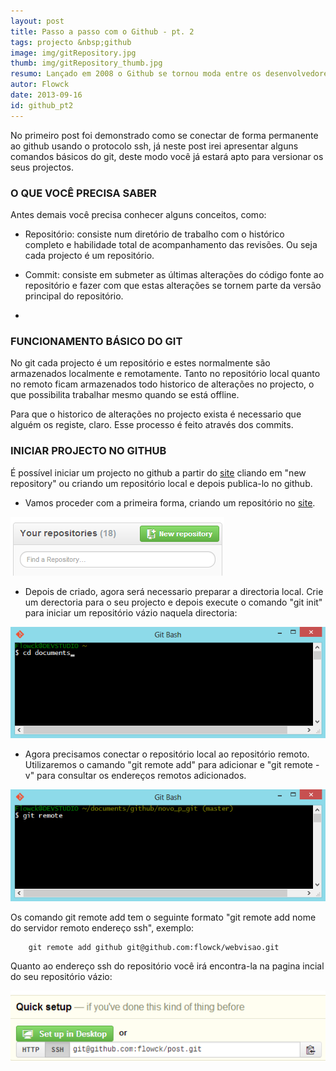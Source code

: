 ```yaml
---
layout: post
title: Passo a passo com o Github - pt. 2
tags: projecto &nbsp;github
image: img/gitRepository.jpg
thumb: img/gitRepository_thumb.jpg
resumo: Lançado em 2008 o Github se tornou moda entre os desenvolvedores de todo o mundo, isto porque ele agrega uma componente mais social com o sistema sistema de controle de versões[...]
autor: Flowck
date: 2013-09-16
id: github_pt2
---
```


No primeiro post foi demonstrado como se conectar de forma permanente ao github usando o protocolo ssh, já neste post irei apresentar alguns comandos básicos do git, deste modo você já estará apto para versionar os seus projectos.

### O QUE VOCÊ PRECISA SABER

Antes demais você precisa conhecer alguns conceitos, como:

* Repositório: consiste num diretório de trabalho com o histórico completo e habilidade total de acompanhamento das revisões. Ou seja cada projecto é um repositório.

* Commit: consiste em submeter as últimas alterações do código fonte ao repositório e fazer com que estas alterações se tornem parte da versão principal do repositório.

* 

### FUNCIONAMENTO BÁSICO DO GIT

No git cada projecto é um repositório e estes normalmente são armazenados localmente e remotamente. Tanto no repositório local quanto no remoto ficam armazenados todo historico de alterações no projecto, o que possibilita trabalhar mesmo quando se está offline.

Para que o historico de alterações no projecto exista é necessario que alguém os registe, claro. Esse processo é feito através dos commits. 

### INICIAR PROJECTO NO GITHUB

É possível iniciar um projecto no github a partir do [site](www.github.com) cliando em "new repository" ou criando um repositório local e depois publica-lo no github. 

* Vamos proceder com a primeira forma, criando um repositório no [site](www.github.com).

![novo_repositório](../assets/img/newRepository.png)

* Depois de criado, agora será necessario preparar a directoria local. Crie um derectoria para o seu projecto e depois execute o comando "git init" para iniciar um repositório vázio naquela directoria:

![novo_projecto_git](../assets/img/newProject.gif)

* Agora precisamos conectar o repositório local ao repositório remoto. Utilizaremos o camando "git remote add" para adicionar e "git remote -v" para consultar os endereços remotos adicionados.

![add_remote_git](../assets/img/addRemote.gif)

Os comando git remote add tem o seguinte formato "git remote add nome do servidor remoto endereço ssh", exemplo:

``` 
	git remote add github git@github.com:flowck/webvisao.git
```
Quanto ao endereço ssh do repositório você irá encontra-la na pagina incial do seu repositório vázio:

![ssh_address](../assets/img/sshAddress.png)



